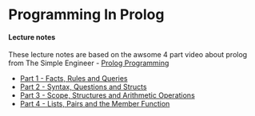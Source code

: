 # Programming In Prolog
#### Lecture notes

These lecture notes are based on the awsome 4 part video about prolog from The Simple Engineer - [Prolog Programming](https://www.youtube.com/playlist?list=PLVmRRBrc2pRCWtYk752jCIfhD8GmoYfc_)



* [Part 1 - Facts, Rules and Queries](part1.md)
* [Part 2 - Syntax, Questions and Structs](part2.md)
* [Part 3 - Scope, Structures and Arithmetic Operations](part3.md)
* [Part 4 - Lists, Pairs and the Member Function](part4.md)
